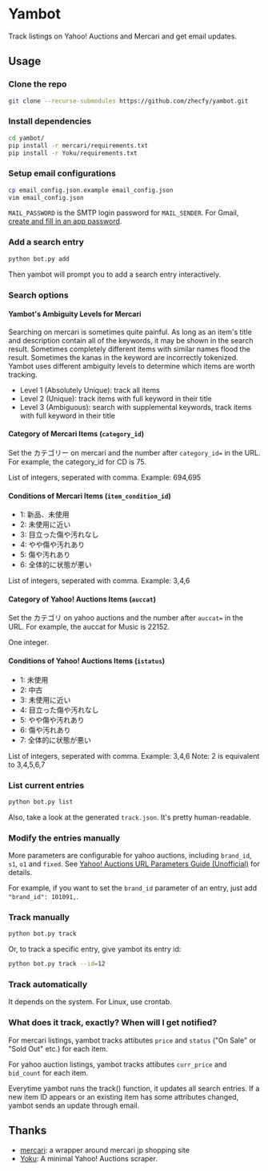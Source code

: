 # Yambot

Track listings on Yahoo! Auctions and Mercari and get email updates.

## Usage

### Clone the repo
```bash
git clone --recurse-submodules https://github.com/zhecfy/yambot.git
```

### Install dependencies
```bash
cd yambot/
pip install -r mercari/requirements.txt
pip install -r Yoku/requirements.txt
```

### Setup email configurations
```bash
cp email_config.json.example email_config.json
vim email_config.json
```
`MAIL_PASSWORD` is the SMTP login password for `MAIL_SENDER`.
For Gmail, [create and fill in an app password](https://support.google.com/mail/answer/185833).

### Add a search entry
```bash
python bot.py add
```

Then yambot will prompt you to add a search entry interactively.

### Search options

#### Yambot's Ambiguity Levels for Mercari

Searching on mercari is sometimes quite painful. As long as an item's title and description contain all of the keywords, it may be shown in the search result. Sometimes completely different items with similar names flood the result. Sometimes the kanas in the keyword are incorrectly tokenized. Yambot uses different ambiguity levels to determine which items are worth tracking.

- Level 1 (Absolutely Unique): track all items
- Level 2 (Unique): track items with full keyword in their title
- Level 3 (Ambiguous): search with supplemental keywords, track items with full keyword in their title

#### Category of Mercari Items (`category_id`)

Set the カテゴリー on mercari and the number after `category_id=` in the URL. For example, the category_id for CD is 75.

List of integers, seperated with comma. Example: 694,695

#### Conditions of Mercari Items (`item_condition_id`)

- 1: 新品、未使用
- 2: 未使用に近い
- 3: 目立った傷や汚れなし
- 4: やや傷や汚れあり
- 5: 傷や汚れあり
- 6: 全体的に状態が悪い

List of integers, seperated with comma. Example: 3,4,6

#### Category of Yahoo! Auctions Items (`auccat`)

Set the カテゴリ on yahoo auctions and the number after `auccat=` in the URL. For example, the auccat for Music is 22152.

One integer.

#### Conditions of Yahoo! Auctions Items (`istatus`)

- 1: 未使用
- 2: 中古
- 3: 未使用に近い
- 4: 目立った傷や汚れなし
- 5: やや傷や汚れあり
- 6: 傷や汚れあり
- 7: 全体的に状態が悪い

List of integers, seperated with comma. Example: 3,4,6
Note: 2 is equivalent to 3,4,5,6,7

### List current entries
```bash
python bot.py list
```

Also, take a look at the generated `track.json`. It's pretty human-readable.

### Modify the entries manually

More parameters are configurable for yahoo auctions, including `brand_id`, `s1`, `o1` and `fixed`. See [Yahoo! Auctions URL Parameters Guide (Unofficial)](https://github.com/zhecfy/Yoku/blob/main/parameters.md) for details.

For example, if you want to set the `brand_id` parameter of an entry, just add `"brand_id": 101091,`.

### Track manually
```bash
python bot.py track
```

Or, to track a specific entry, give yambot its entry id:

```bash
python bot.py track --id=12
```

### Track automatically

It depends on the system. For Linux, use crontab.

### What does it track, exactly? When will I get notified?

For mercari listings, yambot tracks attibutes `price` and `status` ("On Sale" or "Sold Out" etc.) for each item.

For yahoo auction listings, yambot tracks attibutes `curr_price` and `bid_count` for each item.

Everytime yambot runs the track() function, it updates all search entries. If a new item ID appears or an existing item has some attributes changed, yambot sends an update through email.

## Thanks

- [mercari](https://github.com/marvinody/mercari): a wrapper around mercari jp shopping site
- [Yoku](https://github.com/kokseen1/Yoku): A minimal Yahoo! Auctions scraper.
